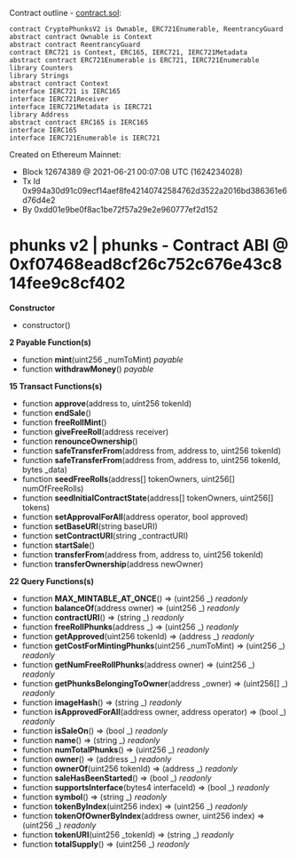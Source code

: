 Contract outline - [contract.sol](contract.sol):

```
contract CryptoPhunksV2 is Ownable, ERC721Enumerable, ReentrancyGuard
abstract contract Ownable is Context
abstract contract ReentrancyGuard
contract ERC721 is Context, ERC165, IERC721, IERC721Metadata
abstract contract ERC721Enumerable is ERC721, IERC721Enumerable
library Counters
library Strings
abstract contract Context
interface IERC721 is IERC165
interface IERC721Receiver
interface IERC721Metadata is IERC721
library Address
abstract contract ERC165 is IERC165
interface IERC165
interface IERC721Enumerable is IERC721
```


Created on Ethereum Mainnet:
- Block 12674389 @ 2021-06-21 00:07:08 UTC (1624234028)
- Tx Id 0x994a30d91c09ecf14aef8fe42140742584762d3522a2016bd386361e6d76d4e2
- By 0xdd01e9be0f8ac1be72f57a29e2e960777ef2d152


# phunks v2 | phunks - Contract ABI @ 0xf07468ead8cf26c752c676e43c814fee9c8cf402




**Constructor**

- constructor()

**2 Payable Function(s)**

- function **mint**(uint256 _numToMint) _payable_
- function **withdrawMoney**() _payable_

**15 Transact Functions(s)**

- function **approve**(address to, uint256 tokenId)
- function **endSale**()
- function **freeRollMint**()
- function **giveFreeRoll**(address receiver)
- function **renounceOwnership**()
- function **safeTransferFrom**(address from, address to, uint256 tokenId)
- function **safeTransferFrom**(address from, address to, uint256 tokenId, bytes _data)
- function **seedFreeRolls**(address[] tokenOwners, uint256[] numOfFreeRolls)
- function **seedInitialContractState**(address[] tokenOwners, uint256[] tokens)
- function **setApprovalForAll**(address operator, bool approved)
- function **setBaseURI**(string baseURI)
- function **setContractURI**(string _contractURI)
- function **startSale**()
- function **transferFrom**(address from, address to, uint256 tokenId)
- function **transferOwnership**(address newOwner)

**22 Query Functions(s)**

- function **MAX_MINTABLE_AT_ONCE**() ⇒ (uint256 _) _readonly_
- function **balanceOf**(address owner) ⇒ (uint256 _) _readonly_
- function **contractURI**() ⇒ (string _) _readonly_
- function **freeRollPhunks**(address _) ⇒ (uint256 _) _readonly_
- function **getApproved**(uint256 tokenId) ⇒ (address _) _readonly_
- function **getCostForMintingPhunks**(uint256 _numToMint) ⇒ (uint256 _) _readonly_
- function **getNumFreeRollPhunks**(address owner) ⇒ (uint256 _) _readonly_
- function **getPhunksBelongingToOwner**(address _owner) ⇒ (uint256[] _) _readonly_
- function **imageHash**() ⇒ (string _) _readonly_
- function **isApprovedForAll**(address owner, address operator) ⇒ (bool _) _readonly_
- function **isSaleOn**() ⇒ (bool _) _readonly_
- function **name**() ⇒ (string _) _readonly_
- function **numTotalPhunks**() ⇒ (uint256 _) _readonly_
- function **owner**() ⇒ (address _) _readonly_
- function **ownerOf**(uint256 tokenId) ⇒ (address _) _readonly_
- function **saleHasBeenStarted**() ⇒ (bool _) _readonly_
- function **supportsInterface**(bytes4 interfaceId) ⇒ (bool _) _readonly_
- function **symbol**() ⇒ (string _) _readonly_
- function **tokenByIndex**(uint256 index) ⇒ (uint256 _) _readonly_
- function **tokenOfOwnerByIndex**(address owner, uint256 index) ⇒ (uint256 _) _readonly_
- function **tokenURI**(uint256 _tokenId) ⇒ (string _) _readonly_
- function **totalSupply**() ⇒ (uint256 _) _readonly_
